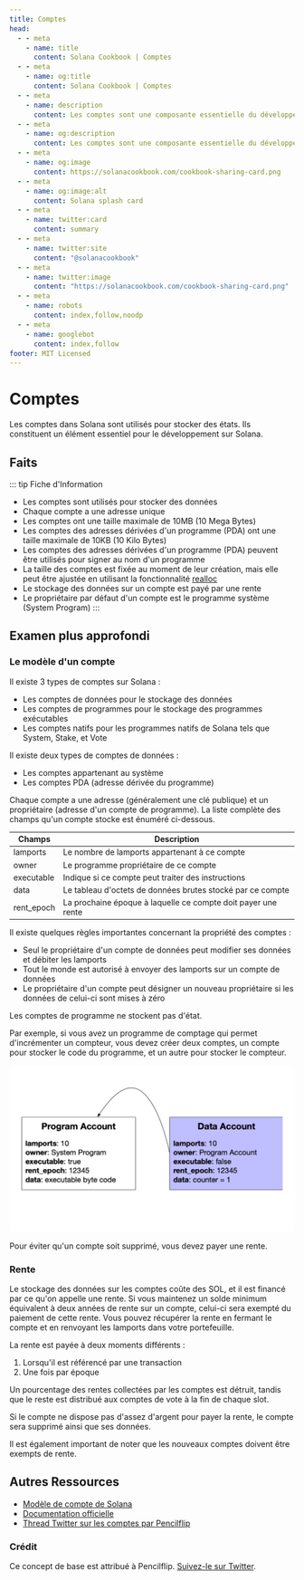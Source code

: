 ```yaml
---
title: Comptes
head:
  - - meta
    - name: title
      content: Solana Cookbook | Comptes
  - - meta
    - name: og:title
      content: Solana Cookbook | Comptes
  - - meta
    - name: description
      content: Les comptes sont une composante essentielle du développement sur Solana. Découvrez les comptes et d'autres concepts fondamentaux dans le Solana Cookbook.
  - - meta
    - name: og:description
      content: Les comptes sont une composante essentielle du développement sur Solana. Découvrez les comptes et d'autres concepts fondamentaux dans le Solana Cookbook.
  - - meta
    - name: og:image
      content: https://solanacookbook.com/cookbook-sharing-card.png
  - - meta
    - name: og:image:alt
      content: Solana splash card
  - - meta
    - name: twitter:card
      content: summary
  - - meta
    - name: twitter:site
      content: "@solanacookbook"
  - - meta
    - name: twitter:image
      content: "https://solanacookbook.com/cookbook-sharing-card.png"
  - - meta
    - name: robots
      content: index,follow,noodp
  - - meta
    - name: googlebot
      content: index,follow
footer: MIT Licensed
---
```


# Comptes

Les comptes dans Solana sont utilisés pour stocker des états. Ils constituent un élément essentiel pour le développement sur Solana.

## Faits

::: tip Fiche d'Information

- Les comptes sont utilisés pour stocker des données
- Chaque compte a une adresse unique
- Les comptes ont une taille maximale de 10MB (10 Mega Bytes)
- Les comptes des adresses dérivées d'un programme (PDA) ont une taille maximale de 10KB (10 Kilo Bytes)
- Les comptes des adresses dérivées d'un programme (PDA) peuvent être utilisés pour signer au nom d'un programme
- La taille des comptes est fixée au moment de leur création, mais elle peut être ajustée en utilisant la fonctionnalité [realloc](https://solanacookbook.com/references/programs.html#how-to-change-account-size)
- Le stockage des données sur un compte est payé par une rente
- Le propriétaire par défaut d'un compte est le programme système (System Program)
  :::

## Examen plus approfondi

### Le modèle d'un compte

Il existe 3 types de comptes sur Solana :

- Les comptes de données pour le stockage des données
- Les comptes de programmes pour le stockage des programmes exécutables
- Les comptes natifs pour les programmes natifs de Solana tels que System, Stake, et Vote

Il existe deux types de comptes de données :

- Les comptes appartenant au système
- Les comptes PDA (adresse dérivée du programme)

Chaque compte a une adresse (généralement une clé publique) et un propriétaire (adresse d'un compte de programme). La liste complète des champs qu'un compte stocke est énuméré ci-dessous.

| Champs      | Description                                                   |
| ------------| --------------------------------------------------------------|
| lamports    | Le nombre de lamports appartenant à ce compte                 |
| owner       | Le programme propriétaire de ce compte                        |
| executable  | Indique si ce compte peut traiter des instructions            |
| data        | Le tableau d'octets de données brutes stocké par ce compte    |
| rent_epoch  | La prochaine époque à laquelle ce compte doit payer une rente |

Il existe quelques règles importantes concernant la propriété des comptes :

- Seul le propriétaire d'un compte de données peut modifier ses données et débiter les lamports
- Tout le monde est autorisé à envoyer des lamports sur un compte de données
- Le propriétaire d'un compte peut désigner un nouveau propriétaire si les données de celui-ci sont mises à zéro

Les comptes de programme ne stockent pas d'état.

Par exemple, si vous avez un programme de comptage qui permet d'incrémenter un compteur, vous devez créer deux comptes, un compte pour stocker le code du programme, et un autre pour stocker le compteur. 

![](./account_example.jpeg)

Pour éviter qu'un compte soit supprimé, vous devez payer une rente.

### Rente

Le stockage des données sur les comptes coûte des SOL, et il est financé par ce qu'on appelle une rente. Si vous maintenez un solde minimum équivalent à deux années de rente sur un compte, celui-ci sera exempté du paiement de cette rente. Vous pouvez récupérer la rente en fermant le compte et en renvoyant les lamports dans votre portefeuille.

La rente est payée à deux moments différents :

1. Lorsqu'il est référencé par une transaction
2. Une fois par époque

Un pourcentage des rentes collectées par les comptes est détruit, tandis que le reste est distribué aux comptes de vote à la fin de chaque slot.

Si le compte ne dispose pas d'assez d'argent pour payer la rente, le compte sera supprimé ainsi que ses données.

Il est également important de noter que les nouveaux comptes doivent être exempts de rente.

## Autres Ressources

- [Modèle de compte de Solana](https://solana.wiki/zh-cn/docs/account-model/#account-storage)
- [Documentation officielle](https://docs.solana.com/developing/programming-model/accounts)
- [Thread Twitter sur les comptes par Pencilflip](https://twitter.com/pencilflip/status/1452402100470644739)

### Crédit

Ce concept de base est attribué à Pencilflip. [Suivez-le sur Twitter](https://twitter.com/intent/user?screen_name=pencilflip).
